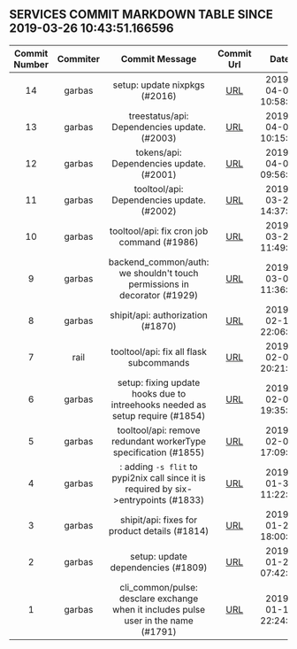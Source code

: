 ## SERVICES COMMIT MARKDOWN TABLE SINCE 2019-03-26 10:43:51.166596

| Commit Number | Commiter | Commit Message | Commit Url | Date | 
|:---:|:----:|:----------------------------------:|:------:|:----:| 
|14|garbas|setup: update nixpkgs (#2016)|[URL](https://github.com/mozilla/release-services/commit/b5e79a12e11ad2c625bd7cce2330c0c9c37f09f4)|2019-04-04 10:58:36
|13|garbas|treestatus/api: Dependencies update. (#2003)|[URL](https://github.com/mozilla/release-services/commit/34cd93d06230f2ed0ac32fb5fd69f66c211c13c0)|2019-04-01 10:15:28
|12|garbas|tokens/api: Dependencies update. (#2001)|[URL](https://github.com/mozilla/release-services/commit/c6d9fa98407a93dab13b673efee1f15535efcd44)|2019-04-01 09:56:08
|11|garbas|tooltool/api: Dependencies update. (#2002)|[URL](https://github.com/mozilla/release-services/commit/d49bb705d66ec34b73c8c336b0afc81c82500664)|2019-03-28 14:37:14
|10|garbas|tooltool/api: fix cron job command (#1986)|[URL](https://github.com/mozilla/release-services/commit/150ab5fe0a50276651391b97e1ef227c1ab61f66)|2019-03-27 11:49:22
|9|garbas|backend_common/auth: we shouldn't touch permissions in decorator (#1929)|[URL](https://github.com/mozilla/release-services/commit/688dd403d87226a42ac26b9fbec5e7111e198c00)|2019-03-07 11:36:09
|8|garbas|shipit/api: authorization (#1870)|[URL](https://github.com/mozilla/release-services/commit/c7ef9d9adb87f924545efd60a51e823a7f1a2743)|2019-02-15 22:06:14
|7|rail|tooltool/api: fix all flask subcommands|[URL](https://github.com/mozilla/release-services/commit/334bfb59a9cb55a92022f600bee1e4ed41dc485f)|2019-02-07 20:21:33
|6|garbas|setup: fixing update hooks due to intreehooks needed as setup require (#1854)|[URL](https://github.com/mozilla/release-services/commit/60bc6fbdf7dcee8afa20d3e5ae7193a1d0e95873)|2019-02-07 19:35:50
|5|garbas|tooltool/api: remove redundant workerType specification (#1855)|[URL](https://github.com/mozilla/release-services/commit/ccf864e32ddf8b462450082d1859b2bb5d93d1d7)|2019-02-07 17:09:07
|4|garbas|: adding `-s flit` to pypi2nix call since it is required by six->entrypoints (#1833)|[URL](https://github.com/mozilla/release-services/commit/a9194956d6dc1be57503a3dff3aa3255e242dd61)|2019-01-31 11:22:02
|3|garbas|shipit/api: fixes for product details (#1814)|[URL](https://github.com/mozilla/release-services/commit/981d853ccfa054bac79247bca4e5aedc81d1ab14)|2019-01-25 18:00:49
|2|garbas|setup: update dependencies (#1809)|[URL](https://github.com/mozilla/release-services/commit/4687eb1f889e07c84249cd2bf6bc888fd803b528)|2019-01-22 07:42:17
|1|garbas|cli_common/pulse: desclare exchange when it includes pulse user in the name (#1791)|[URL](https://github.com/mozilla/release-services/commit/9a1f48c56dd6e007a0131147a19c4a883a0f8a45)|2019-01-16 22:24:58


